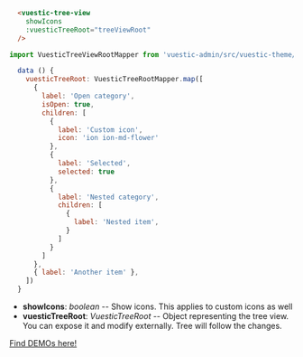 ```html
  <vuestic-tree-view
    showIcons
    :vuesticTreeRoot="treeViewRoot"
  />
```

```javascript
import VuesticTreeViewRootMapper from 'vuestic-admin/src/vuestic-theme/vuestic-components/vuestic-tree-view/VuesticTreeRootMapper.js'

  data () {
    vuesticTreeRoot: VuesticTreeRootMapper.map([
      {
        label: 'Open category',
        isOpen: true,
        children: [
          {
            label: 'Custom icon',
            icon: 'ion ion-md-flower'
          },
          {
            label: 'Selected',
            selected: true
          },
          {
            label: 'Nested category',
            children: [
              {
                label: 'Nested item',
              }
            ]
          }
        ]
      },
      { label: 'Another item' },
    ])
  }
```

* **showIcons**: _boolean_ -- Show icons. This applies to custom icons as well
* **vuesticTreeRoot**: _VuesticTreeRoot_ -- Object representing the tree view. You can expose it and modify externally. Tree will follow the changes.

[Find DEMOs here!](http://vuestic.epicmax.co/#/ui/tree-view)


